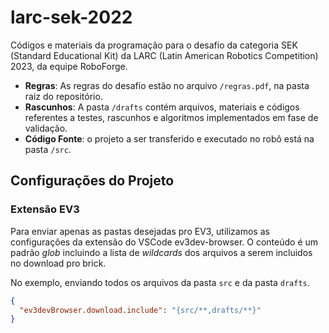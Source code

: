 # larc-sek-2022

Códigos e materiais da programação para o desafio da categoria SEK (Standard Educational Kit) da LARC (Latin American Robotics Competition) 2023, da equipe RoboForge.

- **Regras**: As regras do desafio estão no arquivo `/regras.pdf`, na pasta raiz do repositório.
- **Rascunhos**: A pasta `/drafts` contém arquivos, materiais e códigos referentes a testes, rascunhos e algoritmos implementados em fase de validação.
- **Código Fonte**: o projeto a ser transferido e executado no robô está na pasta `/src`.

## Configurações do Projeto

### Extensão EV3

Para enviar apenas as pastas desejadas pro EV3, utilizamos as configurações da extensão do VSCode ev3dev-browser. O conteúdo é um padrão _glob_ incluindo a lista de _wildcards_ dos arquivos a serem incluidos no download pro brick.

No exemplo, enviando todos os arquivos da pasta `src` e da pasta `drafts`.

```json
{
  "ev3devBrowser.download.include": "{src/**,drafts/**}"
}
```
